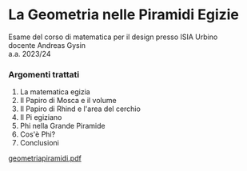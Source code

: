 # La Geometria nelle Piramidi Egizie

Esame del corso di matematica per il design presso ISIA Urbino  
docente Andreas Gysin  
a.a. 2023/24  

### Argomenti trattati  
1. La matematica egizia
2. Il Papiro di Mosca e il volume
3. Il Papiro di Rhind e l'area del cerchio
4. Il Pi egiziano
5. Phi nella Grande Piramide
6. Cos'è Phi?
7. Conclusioni

[geometriapiramidi.pdf](https://leticlem.github.io/Piramidi/geometriapiramidi.pdf)
